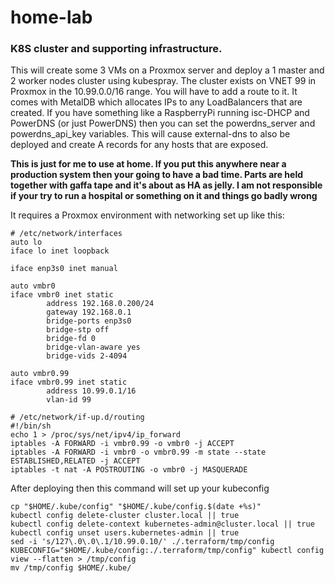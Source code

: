 # home-lab

### K8S cluster and supporting infrastructure.

This will create some 3 VMs on a Proxmox server and deploy a 1 master and 2 worker nodes cluster using kubespray.
The cluster exists on VNET 99 in Proxmox in the 10.99.0.0/16 range. You will have to add a route to it.
It comes with MetalDB which allocates IPs to any LoadBalancers that are created.
If you have something like a RaspberryPi running isc-DHCP and PowerDNS (or just PowerDNS) then you can set the powerdns_server and powerdns_api_key variables. This will cause external-dns to also be deployed and create A records for any hosts that are exposed.

**This is just for me to use at home. If you put this anywhere near a production system then your going to have a bad time. Parts are held together with gaffa tape and it's about as HA as jelly. I am not responsible if your try to run a hospital or something on it and things go badly wrong**

It requires a Proxmox environment with networking set up like this:

```
# /etc/network/interfaces
auto lo
iface lo inet loopback

iface enp3s0 inet manual

auto vmbr0
iface vmbr0 inet static
        address 192.168.0.200/24
        gateway 192.168.0.1
        bridge-ports enp3s0
        bridge-stp off
        bridge-fd 0
        bridge-vlan-aware yes
        bridge-vids 2-4094

auto vmbr0.99
iface vmbr0.99 inet static
        address 10.99.0.1/16
        vlan-id 99
```

```
# /etc/network/if-up.d/routing
#!/bin/sh
echo 1 > /proc/sys/net/ipv4/ip_forward
iptables -A FORWARD -i vmbr0.99 -o vmbr0 -j ACCEPT
iptables -A FORWARD -i vmbr0 -o vmbr0.99 -m state --state ESTABLISHED,RELATED -j ACCEPT
iptables -t nat -A POSTROUTING -o vmbr0 -j MASQUERADE
```

After deploying then this command will set up your kubeconfig

```
cp "$HOME/.kube/config" "$HOME/.kube/config.$(date +%s)"
kubectl config delete-cluster cluster.local || true
kubectl config delete-context kubernetes-admin@cluster.local || true
kubectl config unset users.kubernetes-admin || true
sed -i 's/127\.0\.0\.1/10.99.0.10/' ./.terraform/tmp/config
KUBECONFIG="$HOME/.kube/config:./.terraform/tmp/config" kubectl config view --flatten > /tmp/config
mv /tmp/config $HOME/.kube/
```
